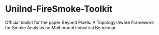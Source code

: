 # UniInd-FireSmoke-Toolkit
Official toolkit for the paper Beyond Pixels: A Topology-Aware Framework for Smoke Analysis on Multimodal Industrial Benchmar
